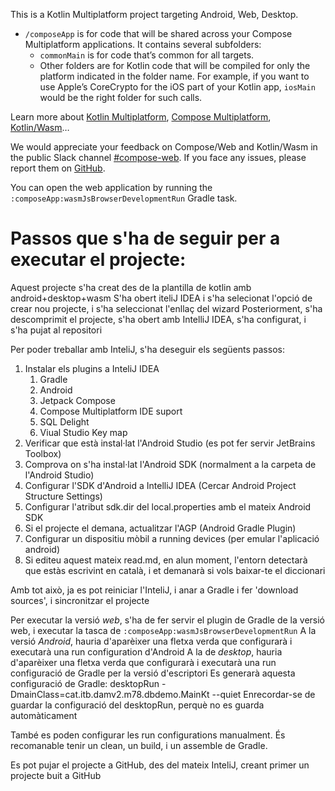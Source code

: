 This is a Kotlin Multiplatform project targeting Android, Web, Desktop.

* `/composeApp` is for code that will be shared across your Compose Multiplatform applications.
  It contains several subfolders:
  - `commonMain` is for code that’s common for all targets.
  - Other folders are for Kotlin code that will be compiled for only the platform indicated in the folder name.
    For example, if you want to use Apple’s CoreCrypto for the iOS part of your Kotlin app,
    `iosMain` would be the right folder for such calls.


Learn more about [Kotlin Multiplatform](https://www.jetbrains.com/help/kotlin-multiplatform-dev/get-started.html),
[Compose Multiplatform](https://github.com/JetBrains/compose-multiplatform/#compose-multiplatform),
[Kotlin/Wasm](https://kotl.in/wasm/)…

We would appreciate your feedback on Compose/Web and Kotlin/Wasm in the public Slack channel [#compose-web](https://slack-chats.kotlinlang.org/c/compose-web).
If you face any issues, please report them on [GitHub](https://github.com/JetBrains/compose-multiplatform/issues).

You can open the web application by running the `:composeApp:wasmJsBrowserDevelopmentRun` Gradle task.

# Passos que s'ha de seguir per a executar el projecte:
Aquest projecte s'ha creat des de la plantilla de kotlin amb  android+desktop+wasm
S'ha obert iteliJ IDEA i s'ha selecionat l'opció de crear nou projecte, i s'ha seleccionat l'enllaç del wizard
Posteriorment, s'ha descomprimit el projecte, s'ha obert amb IntelliJ IDEA, s'ha configurat, i s'ha pujat al repositori

Per poder treballar amb InteliJ, s'ha deseguir els següents passos:

1. Instalar els plugins a InteliJ IDEA
    1. Gradle
    2. Android
    3. Jetpack Compose
    4. Compose Multiplatform IDE suport
    5. SQL Delight
    6. Viual Studio Key map
2. Verificar que està instal·lat l'Android Studio (es pot fer servir JetBrains Toolbox)
3. Comprova on s'ha instal·lat l'Android SDK (normalment a la carpeta de l'Android Studio)
4. Configurar l'SDK d'Android a IntelliJ IDEA (Cercar Android Project Structure Settings)
5. Configurar l'atribut sdk.dir del local.properties amb el mateix Android SDK
6. Si el projecte el demana, actualitzar l'AGP (Android Gradle Plugin)
7. Configurar un dispositiu mòbil a running devices (per emular l'aplicació android)
8. Si editeu aquest mateix read.md, en alun moment, l'entorn detectarà que estàs escrivint en català, i et demanarà si vols baixar-te el diccionari

Amb tot això, ja es pot reiniciar l'InteliJ, i anar a Gradle i fer 'download sources', i sincronitzar el projecte

Per executar la versió *web*, s'ha de fer servir el plugin de Gradle de la versió web, i executar la tasca de `:composeApp:wasmJsBrowserDevelopmentRun`
A la versió *Android*, hauria d'aparèixer una fletxa verda que configurarà i executarà una run configuration d'Android
A la de *desktop*, hauria d'aparèixer una fletxa verda que configurarà i executarà una run configuració de Gradle per la versió d'escriptori
Es generarà aquesta configuració de Gradle: desktopRun -DmainClass=cat.itb.damv2.m78.dbdemo.MainKt --quiet
Enrecordar-se de guardar la configuració del desktopRun, perquè no es guarda automàticament

També es poden configurar les run configurations manualment. 
És recomanable tenir un clean, un build, i un assemble de Gradle.

Es pot pujar el projecte a GitHub, des del mateix InteliJ, creant primer un projecte buit a GitHub

